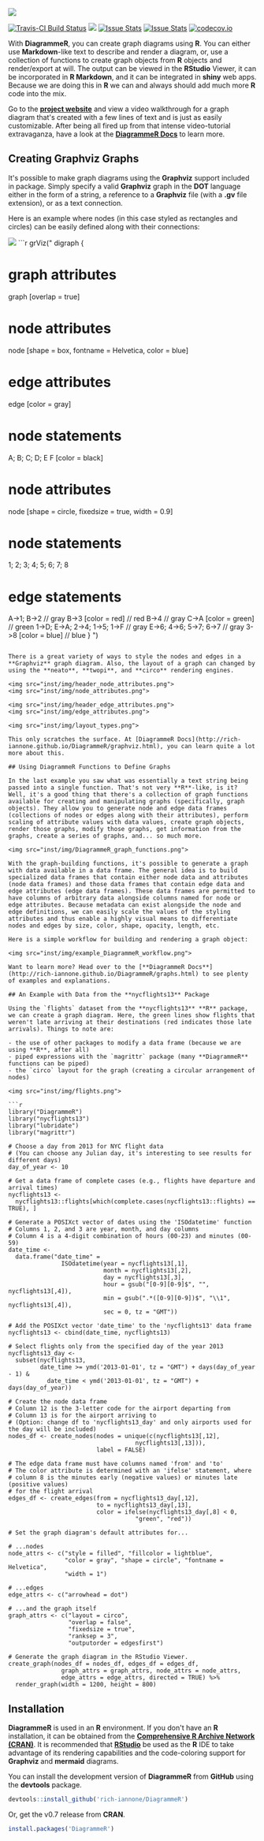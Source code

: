 <img src="inst/img/DiagrammeR.png">

[![Travis-CI Build Status](https://travis-ci.org/rich-iannone/DiagrammeR.svg?branch=master)](https://travis-ci.org/rich-iannone/DiagrammeR)
![](http://cranlogs.r-pkg.org/badges/grand-total/DiagrammeR?color=brightgreen)
[![Issue Stats](http://issuestats.com/github/rich-iannone/DiagrammeR/badge/pr?style=flat)](http://issuestats.com/github/rich-iannone/DiagrammeR)
[![Issue Stats](http://issuestats.com/github/rich-iannone/DiagrammeR/badge/issue?style=flat)](http://issuestats.com/github/rich-iannone/DiagrammeR)
[![codecov.io](https://codecov.io/github/rich-iannone/DiagrammeR/coverage.svg?branch=master)](https://codecov.io/github/rich-iannone/DiagrammeR?branch=master) 

With **DiagrammeR**, you can create graph diagrams using **R**. You can either use **Markdown**-like text to describe and render a diagram, or, use a collection of functions to create graph objects from **R** objects and render/export at will. The output can be viewed in the **RStudio** Viewer, it can be incorporated in **R Markdown**, and it can be integrated in **shiny** web apps. Because we are doing this in **R** we can and always should add much more **R** code into the mix.

Go to the [**project website**](http://rich-iannone.github.io/DiagrammeR/) and view a video walkthrough for a graph diagram that's created with a few lines of text and is just as easily customizable. After being all fired up from that intense video-tutorial extravaganza, have a look at the [**DiagrammeR Docs**](http://rich-iannone.github.io/DiagrammeR/docs.html) to learn more.

## Creating Graphviz Graphs

It's possible to make graph diagrams using the **Graphviz** support included in package. Simply specify a valid **Graphviz** graph in the **DOT** language either in the form of a string, a reference to a **Graphviz** file (with a **.gv** file extension), or as a text connection.

Here is an example where nodes (in this case styled as rectangles and circles) can be easily defined along with their connections:

<img src="inst/img/grViz.png">
```r
grViz("
digraph {
  
  # graph attributes
  graph [overlap = true]
  
  # node attributes
  node [shape = box,
        fontname = Helvetica,
        color = blue]
  
  # edge attributes
  edge [color = gray]
  
  # node statements
  A; B; C; D; E
  F [color = black]
  
  # node attributes
  node [shape = circle,
        fixedsize = true,
        width = 0.9]
  
  # node statements
  1; 2; 3; 4; 5; 6; 7; 8

  # edge statements
  A->1; B->2                   // gray
  B->3 [color = red]           // red
  B->4                         // gray
  C->A [color = green]         // green
  1->D; E->A; 2->4; 1->5; 1->F // gray
  E->6; 4->6; 5->7; 6->7       // gray
  3->8 [color = blue]          // blue
}
")
```

There is a great variety of ways to style the nodes and edges in a **Graphviz** graph diagram. Also, the layout of a graph can changed by using the **neato**, **twopi**, and **circo** rendering engines.

<img src="inst/img/header_node_attributes.png">
<img src="inst/img/node_attributes.png">

<img src="inst/img/header_edge_attributes.png">
<img src="inst/img/edge_attributes.png">

<img src="inst/img/layout_types.png">

This only scratches the surface. At [DiagrammeR Docs](http://rich-iannone.github.io/DiagrammeR/graphviz.html), you can learn quite a lot more about this.

## Using DiagrammeR Functions to Define Graphs

In the last example you saw what was essentially a text string being passed into a single function. That's not very **R**-like, is it? Well, it's a good thing that there's a collection of graph functions available for creating and manipulating graphs (specifically, graph objects). They allow you to generate node and edge data frames (collections of nodes or edges along with their attributes), perform scaling of attribute values with data values, create graph objects, render those graphs, modify those graphs, get information from the graphs, create a series of graphs, and... so much more.

<img src="inst/img/DiagrammeR_graph_functions.png">

With the graph-building functions, it's possible to generate a graph with data available in a data frame. The general idea is to build specialized data frames that contain either node data and attributes (node data frames) and those data frames that contain edge data and edge attributes (edge data frames). These data frames are permitted to have columns of arbitrary data alongside columns named for node or edge attributes. Because metadata can exist alongside the node and edge definitions, we can easily scale the values of the styling attributes and thus enable a highly visual means to differentiate nodes and edges by size, color, shape, opacity, length, etc.

Here is a simple workflow for building and rendering a graph object:

<img src="inst/img/example_DiagrammeR_workflow.png">

Want to learn more? Head over to the [**DiagrammeR Docs**](http://rich-iannone.github.io/DiagrammeR/graphs.html) to see plenty of examples and explanations.

## An Example with Data from the **nycflights13** Package

Using the `flights` dataset from the **nycflights13** **R** package, we can create a graph diagram. Here, the green lines show flights that weren't late arriving at their destinations (red indicates those late arrivals). Things to note are:

- the use of other packages to modify a data frame (because we are using **R**, after all)
- piped expressions with the `magrittr` package (many **DiagrammeR** functions can be piped)
- the `circo` layout for the graph (creating a circular arrangement of nodes)

<img src="inst/img/flights.png">

```r
library("DiagrammeR") 
library("nycflights13")
library("lubridate")
library("magrittr")
 
# Choose a day from 2013 for NYC flight data
# (You can choose any Julian day, it's interesting to see results for different days)
day_of_year <- 10 

# Get a data frame of complete cases (e.g., flights have departure and arrival times)
nycflights13 <-
  nycflights13::flights[which(complete.cases(nycflights13::flights) == TRUE), ]

# Generate a POSIXct vector of dates using the 'ISOdatetime' function
# Columns 1, 2, and 3 are year, month, and day columns
# Column 4 is a 4-digit combination of hours (00-23) and minutes (00-59)
date_time <-
  data.frame("date_time" =
               ISOdatetime(year = nycflights13[,1],
                           month = nycflights13[,2],
                           day = nycflights13[,3],
                           hour = gsub("[0-9][0-9]$", "", nycflights13[,4]),
                           min = gsub(".*([0-9][0-9])$", "\\1", nycflights13[,4]),
                           sec = 0, tz = "GMT"))

# Add the POSIXct vector 'date_time' to the 'nycflights13' data frame
nycflights13 <- cbind(date_time, nycflights13)

# Select flights only from the specified day of the year 2013
nycflights13_day <-
  subset(nycflights13,
         date_time >= ymd('2013-01-01', tz = "GMT") + days(day_of_year - 1) &
           date_time < ymd('2013-01-01', tz = "GMT") + days(day_of_year))

# Create the node data frame
# Column 12 is the 3-letter code for the airport departing from
# Column 13 is for the airport arriving to
# (Option: change df to 'nycflights13_day' and only airports used for the day will be included)
nodes_df <- create_nodes(nodes = unique(c(nycflights13[,12],
                                    nycflights13[,13])),
                         label = FALSE)

# The edge data frame must have columns named 'from' and 'to'
# The color attribute is determined with an 'ifelse' statement, where
# column 8 is the minutes early (negative values) or minutes late (positive values)
# for the flight arrival
edges_df <- create_edges(from = nycflights13_day[,12],
                         to = nycflights13_day[,13],
                         color = ifelse(nycflights13_day[,8] < 0,
                                    "green", "red"))

# Set the graph diagram's default attributes for...

# ...nodes
node_attrs <- c("style = filled", "fillcolor = lightblue",
                "color = gray", "shape = circle", "fontname = Helvetica",
                "width = 1")

# ...edges
edge_attrs <- c("arrowhead = dot")

# ...and the graph itself
graph_attrs <- c("layout = circo",
                 "overlap = false",
                 "fixedsize = true",
                 "ranksep = 3",
                 "outputorder = edgesfirst")

# Generate the graph diagram in the RStudio Viewer.
create_graph(nodes_df = nodes_df, edges_df = edges_df,
               graph_attrs = graph_attrs, node_attrs = node_attrs,
               edge_attrs = edge_attrs, directed = TRUE) %>%
  render_graph(width = 1200, height = 800)
```

## Installation

**DiagrammeR** is used in an **R** environment. If you don't have an **R** installation, it can be obtained from the [**Comprehensive R Archive Network (CRAN)**](http://cran.rstudio.com). It is recommended that [**RStudio**](http://www.rstudio.com/products/RStudio/) be used as the **R** IDE to take advantage of its rendering capabilities and the code-coloring support for **Graphviz** and **mermaid** diagrams.

You can install the development version of **DiagrammeR** from **GitHub** using the **devtools** package.

```r
devtools::install_github('rich-iannone/DiagrammeR')
```

Or, get the v0.7 release from **CRAN**.

```r
install.packages('DiagrammeR')
```
